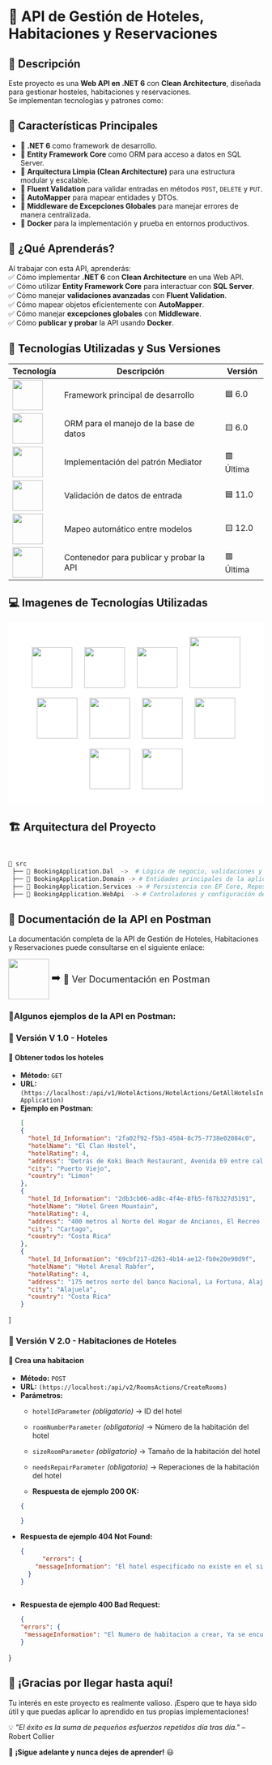 # 📌 API de Gestión de Hoteles, Habitaciones y Reservaciones

## 📖 Descripción

Este proyecto es una **Web API en .NET 6** con **Clean Architecture**, diseñada para gestionar hosteles, habitaciones y reservaciones.  
Se implementan tecnologías y patrones como:

## 📌 Características Principales  
- 🔹 **.NET 6** como framework de desarrollo.  
- 🔹 **Entity Framework Core** como ORM para acceso a datos en SQL Server.  
- 🔹 **Arquitectura Limpia (Clean Architecture)** para una estructura modular y escalable.  
- 🔹 **Fluent Validation** para validar entradas en métodos `POST`, `DELETE` y `PUT`.  
- 🔹 **AutoMapper** para mapear entidades y DTOs.  
- 🔹 **Middleware de Excepciones Globales** para manejar errores de manera centralizada.  
- 🔹 **Docker** para la implementación y prueba en entornos productivos.

## 🎯 ¿Qué Aprenderás?
Al trabajar con esta API, aprenderás:  
✅ Cómo implementar **.NET 6** con **Clean Architecture** en una Web API.  
✅ Cómo utilizar **Entity Framework Core** para interactuar con **SQL Server**.  
✅ Cómo manejar **validaciones avanzadas** con **Fluent Validation**.  
✅ Cómo mapear objetos eficientemente con **AutoMapper**.  
✅ Cómo manejar **excepciones globales** con **Middleware**.  
✅ Cómo **publicar y probar** la API usando **Docker**.  

## 🚀 Tecnologías Utilizadas y Sus Versiones  

| Tecnología           | Descripción | Versión |
|----------------------|------------|---------|
| <img src="/AspNetCore_Basic_Concepts_For_Apis/BookingApplication.WebApi/Img/dotnetcore-original.svg" width="60"> | Framework principal de desarrollo | 🟦 6.0 |
| <img src="Img/EfCore.png" width="60"> | ORM para el manejo de la base de datos | 🟨 6.0 |
| <img src="Img/MediatR.png" width="60"> | Implementación del patrón Mediator | 🟥 Última |
| <img src="Img/fluent-validation-logo.png" width="60"> | Validación de datos de entrada | 🟦 11.0 |
| <img src="Img/Automapper.png" width="60"> | Mapeo automático entre modelos | 🟨 12.0 |
| <img src="Img/docker-original-wordmark.svg" width="60"> | Contenedor para publicar y probar la API | 🟥 Última |

## 💻 Imagenes de Tecnologías Utilizadas

<p align="center" style="background-color: white; padding: 20px;">
    <img src="Img/dotnetcore-original.svg" width="80" style="margin: 10px;">
    <img src="Img/EfCore.png" width="80" style="margin: 10px;">
    <img src="Img/csharp-original.svg" width="80" style="margin: 10px;">
    <img src="Img/MediatR.png" width="100" style="margin: 10px;">
    <img src="Img/fluent-validation-logo.png" width="80" style="margin: 10px;">
    <img src="Img/Automapper.png" width="80" style="margin: 10px;">
    <img src="Img/docker-original-wordmark.svg" width="80" style="margin: 10px;">
    <img src="Img/github-original-wordmark.svg" width="80" style="margin: 10px;">
    <img src="Img/postman-original-wordmark.svg" width="80" style="margin: 10px;">
    <img src="Img/swagger-original-wordmark.svg" width="80" style="margin: 10px;">
</p>



## 🏗️ Arquitectura del Proyecto

```bash


📂 src
 ├── 📁 BookingApplication.Dal  ->  # Lógica de negocio, validaciones y comandos MediatR
 ├── 📁 BookingApplication.Domain -> # Entidades principales de la aplicación
 ├── 📁 BookingApplication.Services -> # Persistencia con EF Core, Repositorios, Unit of Work
 ├── 📁 BookingApplication.WebApi  -> # Controladores y configuración de la API
```
## 📄 Documentación de la API en Postman

La documentación completa de la API de Gestión de Hoteles, Habitaciones y Reservaciones puede consultarse en el siguiente enlace:
<div style="display: flex; align-items: center;">
  <img src="Img/postman-original-wordmark.svg" width="80" style="margin-right: 5px;">
  <span style="font-size: 20px; margin-right: 5px;">➡️</span>
  <a href="https://documenter.getpostman.com/view/19070925/2sAYkGKeYP" style="font-size: 18px; text-decoration: none;">
    🔗 Ver Documentación en Postman
  </a>
</div>


 ### 📌Algunos ejemplos de la API en Postman:

### **🔹 Versión  V 1.0 - Hoteles**
#### 🏨 Obtener todos los hoteles
- **Método:** `GET`
- **URL:** `(https://localhost:/api/v1/HotelActions/HotelActions/GetAllHotelsInApplication)`
- **Ejemplo en Postman:**
  ```json
  [
  {
    "hotel_Id_Information": "2fa02f92-f5b3-4584-8c75-7738e02084c0",
    "hotelName": "El Clan Hostel",
    "hotelRating": 4,
    "address": "Detrás de Koki Beach Restaurant, Avenida 69 entre calles 217 y 219",
    "city": "Puerto Viejo",
    "country": "Limon"
  },
  {
    "hotel_Id_Information": "2db3cb06-ad8c-4f4e-8fb5-f67b327d5191",
    "hotelName": "Hotel Green Mountain",
    "hotelRating": 4,
    "address": "400 metros al Norte del Hogar de Ancianos, El Recreo Turrialba, Turrialba, Cartago",
    "city": "Cartago",
    "country": "Costa Rica"
  },
  {
    "hotel_Id_Information": "69cbf217-d263-4b14-ae12-fb0e20e90d9f",
    "hotelName": "Hotel Arenal Rabfer",
    "hotelRating": 4,
    "address": "175 metros norte del banco Nacional, La Fortuna, Alajuela, 21007",
    "city": "Alajuela",
    "country": "Costa Rica"
  }
]


### **🔹 Versión  V 2.0 - Habitaciones de Hoteles**
#### 🏨 Crea una habitacion
- **Método:** `POST`
- **URL:** `(https://localhost:/api/v2/RoomsActions/CreateRooms)`
- **Parámetros:**
  - `hotelIdParameter` _(obligatorio)_ → ID del hotel
  - `roomNumberParameter` _(obligatorio)_ → Número de la habitación del hotel
  - `sizeRoomParameter` _(obligatorio)_ → Tamaño de la habitación del hotel
  -  `needsRepairParameter` _(obligatorio)_ → Reperaciones de la habitación del hotel
  
  - **Respuesta de ejemplo 200 OK:**
  ```json
  {

  }
- **Respuesta de ejemplo 404 Not Found:**
  ```json
  {
        "errors": {
      "messageInformation": "El hotel especificado no existe en el sistema."
    }
  }
    

- **Respuesta de ejemplo 400 Bad Request:**
   ```json
   {
  "errors": {
    "messageInformation": "El Numero de habitacion a crear, Ya se encuetra registrado, Porfavor ingrese otro numero de habitacion valido!."
  }
}

## 🎉 ¡Gracias por llegar hasta aquí!  
Tu interés en este proyecto es realmente valioso. ¡Espero que te haya sido útil y que puedas aplicar lo aprendido en tus propias implementaciones!  

💡 *"El éxito es la suma de pequeños esfuerzos repetidos día tras día."* – Robert Collier  

🚀 **¡Sigue adelante y nunca dejes de aprender!** 😃  
